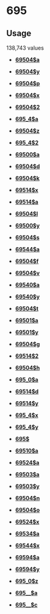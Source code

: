 # 695

## Usage

138,743 values

-   **[69504$a](../../tags/695/69504a-1.md)**  

-   **[69504$y](../../tags/695/69504y-2.md)**  

-   **[69504$p](../../tags/695/69504p-3.md)**  

-   **[69504$x](../../tags/695/69504x-4.md)**  

-   **[69504$2](../../tags/695/695042-5.md)**  

-   **[695\_4$a](../../tags/695/695_4a-6.md)**  

-   **[69504$z](../../tags/695/69504z-7.md)**  

-   **[695\_4$2](../../tags/695/695_42-8.md)**  

-   **[69500$a](../../tags/695/69500a-9.md)**  

-   **[69504$d](../../tags/695/69504d-10.md)**  

-   **[69504$k](../../tags/695/69504k-11.md)**  

-   **[69514$x](../../tags/695/69514x-12.md)**  

-   **[69514$a](../../tags/695/69514a-13.md)**  

-   **[69504$l](../../tags/695/69504l-14.md)**  

-   **[69500$y](../../tags/695/69500y-15.md)**  

-   **[69504$s](../../tags/695/69504s-16.md)**  

-   **[69544$a](../../tags/695/69544a-17.md)**  

-   **[69504$f](../../tags/695/69504f-18.md)**  

-   **[69504$v](../../tags/695/69504v-19.md)**  

-   **[69540$a](../../tags/695/69540a-20.md)**  

-   **[69540$y](../../tags/695/69540y-21.md)**  

-   **[69504$t](../../tags/695/69504t-22.md)**  

-   **[69501$a](../../tags/695/69501a-23.md)**  

-   **[69501$y](../../tags/695/69501y-24.md)**  

-   **[69504$g](../../tags/695/69504g-25.md)**  

-   **[69514$2](../../tags/695/695142-26.md)**  

-   **[69504$h](../../tags/695/69504h-27.md)**  

-   **[695\_0$a](../../tags/695/695_0a-28.md)**  

-   **[69514$d](../../tags/695/69514d-29.md)**  

-   **[69514$y](../../tags/695/69514y-30.md)**  

-   **[695\_4$x](../../tags/695/695_4x-31.md)**  

-   **[695\_4$y](../../tags/695/695_4y-32.md)**  

-   **[695$](../../tags/695/695-33.md)**  

-   **[69510$a](../../tags/695/69510a-34.md)**  

-   **[69524$a](../../tags/695/69524a-35.md)**  

-   **[69503$a](../../tags/695/69503a-36.md)**  

-   **[69503$y](../../tags/695/69503y-37.md)**  

-   **[69504$n](../../tags/695/69504n-38.md)**  

-   **[69504$o](../../tags/695/69504o-39.md)**  

-   **[69524$x](../../tags/695/69524x-40.md)**  

-   **[69534$a](../../tags/695/69534a-41.md)**  

-   **[69544$x](../../tags/695/69544x-42.md)**  

-   **[69594$a](../../tags/695/69594a-43.md)**  

-   **[69594$y](../../tags/695/69594y-44.md)**  

-   **[695\_0$z](../../tags/695/695_0z-45.md)**  

-   **[695\_\_$a](../../tags/695/695__a-46.md)**  

-   **[695\_\_$c](../../tags/695/695__c-47.md)**  


